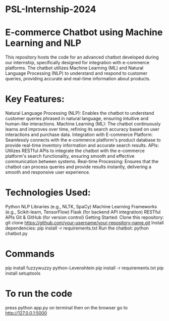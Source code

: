 # PSL-Internship-2024
# E-commerce Chatbot using Machine Learning and NLP
This repository hosts the code for an advanced chatbot developed during our internship, specifically designed for integration with e-commerce platforms. The chatbot utilizes Machine Learning (ML) and Natural Language Processing (NLP) to understand and respond to customer queries, providing accurate and real-time information about products.

# Key Features:
Natural Language Processing (NLP): Enables the chatbot to understand customer queries phrased in natural language, ensuring intuitive and human-like interactions.
Machine Learning (ML): The chatbot continuously learns and improves over time, refining its search accuracy based on user interactions and purchase data.
Integration with E-commerce Platform: Seamlessly connects with the e-commerce platform's product database to provide real-time inventory information and accurate search results.
APIs: Utilizes RESTful APIs to integrate the chatbot with the e-commerce platform's search functionality, ensuring smooth and effective communication between systems.
Real-time Processing: Ensures that the chatbot can process queries and provide results instantly, delivering a smooth and responsive user experience.

# Technologies Used:
Python
NLP Libraries (e.g., NLTK, SpaCy)
Machine Learning Frameworks (e.g., Scikit-learn, TensorFlow)
Flask (for backend API integration)
RESTful APIs
Git & GitHub (for version control)
Getting Started:
Clone this repository: git clone https://github.com/your-username/your-repository-name.git
Install dependencies: pip install -r requirements.txt
Run the chatbot: python chatbot.py

# Commands
pip install fuzzywuzzy python-Levenshtein
pip install -r requirements.txt
pip install setuptools

# To run the code
press python app.py on terminal
then on the browser go to http://127.0.0.1:5000
